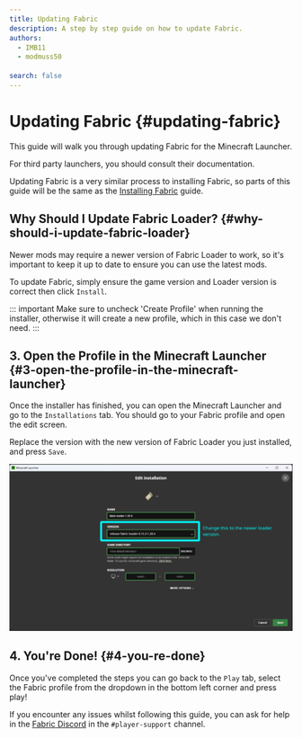 ```yaml
---
title: Updating Fabric
description: A step by step guide on how to update Fabric.
authors:
  - IMB11
  - modmuss50

search: false
---
```


# Updating Fabric {#updating-fabric}

This guide will walk you through updating Fabric for the Minecraft Launcher.

For third party launchers, you should consult their documentation.

Updating Fabric is a very similar process to installing Fabric, so parts of this guide will be the same as the [Installing Fabric](./installing-fabric) guide.

## Why Should I Update Fabric Loader? {#why-should-i-update-fabric-loader}

Newer mods may require a newer version of Fabric Loader to work, so it's important to keep it up to date to ensure you can use the latest mods.

<!-- Include steps from installing guide, no need to repeat them. -->
<!--@include: ./installing-fabric.md{12,41}-->

To update Fabric, simply ensure the game version and Loader version is correct then click `Install`.

::: important
Make sure to uncheck 'Create Profile' when running the installer, otherwise it will create a new profile, which in this case we don't need.
:::

## 3. Open the Profile in the Minecraft Launcher {#3-open-the-profile-in-the-minecraft-launcher}

Once the installer has finished, you can open the Minecraft Launcher and go to the `Installations` tab. You should go to your Fabric profile and open the edit screen.

Replace the version with the new version of Fabric Loader you just installed, and press `Save`.

![Updating Fabric Loader version in the Minecraft Launcher](/assets/players/updating-fabric.png)

## 4. You're Done! {#4-you-re-done}

Once you've completed the steps you can go back to the `Play` tab, select the Fabric profile from the dropdown in the bottom left corner and press play!

If you encounter any issues whilst following this guide, you can ask for help in the [Fabric Discord](https://discord.gg/v6v4pMv) in the `#player-support` channel.
